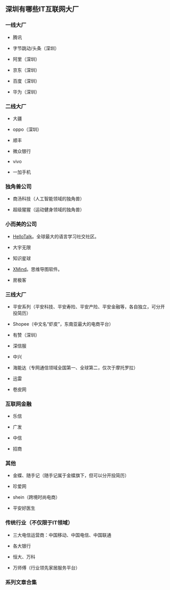 ## 深圳有哪些IT互联网大厂


### 一线大厂

- 腾讯

- 字节跳动/头条（深圳）

- 阿里（深圳）

- 京东（深圳）

- 百度（深圳）

- 华为（深圳）


### 二线大厂

- 大疆

- oppo（深圳）

- 顺丰

- 微众银行

- vivo

- 一加手机

### 独角兽公司

- 商汤科技（人工智能领域的独角兽）

- 超级猩猩（运动健身领域的独角兽）

### 小而美的公司

- [HelloTalk](https://www.hellotalk.com/)。全球最大的语言学习社交社区。

- 大宇无限

- 知识星球

- [XMind](https://www.xmind.cn/)。思维导图软件。

- 房极客

### 三线大厂

- 平安系列（平安科技、平安寿险、平安产险、平安金融等，各自独立，可分开投简历）

- Shopee（中文名“虾皮”，东南亚最大的电商平台）

- 有赞（深圳）

- 深信服

- 中兴

- 海能达（专网通信领域全国第一、全球第二，仅次于摩托罗拉）


- 迅雷

- 卷皮网

### 互联网金融

- 乐信

- 广发

- 中信

- 招商

### 其他

- 金蝶、随手记（随手记属于金蝶旗下，但可以分开投简历）

- 珍爱网

- shein（跨境时尚电商）

- 平安好医生

### 传统行业（不仅限于IT领域）

- 三大电信运营商：中国移动、中国电信、中国联通

- 各大银行

- 恒大、万科

- 万师傅（行业领先家居服务平台）


### 系列文章合集


